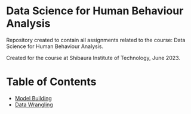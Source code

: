 # Data Science for Human Behaviour Analysis
Repository created to contain all assignments related to the course: Data Science for Human Behaviour Analysis.

Created for the course at Shibaura Institute of Technology, June 2023.


# Table of Contents
<!--ts-->
   * [Model Building](model_building)
   * [Data Wrangling](data_wrangling)
<!--te-->
